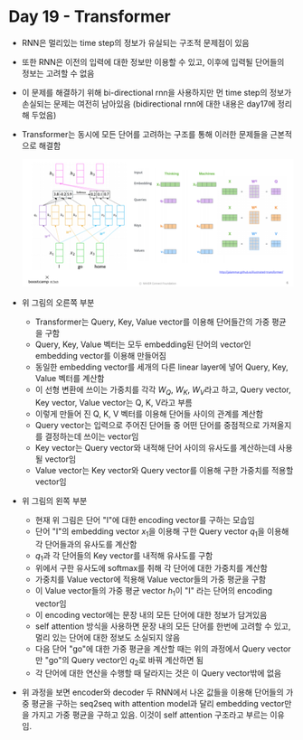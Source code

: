 # Day 19 - Transformer

* RNN은 멀리있는 time step의 정보가 유실되는 구조적 문제점이 있음
* 또한 RNN은 이전의 입력에 대한 정보만 이용할 수 있고, 이후에 입력될 단어들의 정보는 고려할 수 없음
* 이 문제를 해결하기 위해 bi-directional rnn을 사용하지만 먼 time step의 정보가 손실되는 문제는 여전히 남아있음 (bidirectional rnn에 대한 내용은 day17에 정리해 두었음)
* Transformer는 동시에 모든 단어를 고려하는 구조를 통해 이러한 문제들을 근본적으로 해결함

    ![transformer](./img/day19/transformer1.png)

* 위 그림의 오른쪽 부분
  * Transformer는 Query, Key, Value vector를 이용해 단어들간의 가중 평균을 구함
  * Query, Key, Value 벡터는 모두 embedding된 단어의 vector인 embedding vector를 이용해 만들어짐
  * 동일한 embedding vector를 세개의 다른 linear layer에 넣어 Query, Key, Value 벡터를 계산함
  * 이 선형 변환에 쓰이는 가중치를 각각 $W_Q$, $W_K$, $W_V$라고 하고, Query vector, Key vector, Value vector는 Q, K, V라고 부름
  * 이렇게 만들어 진 Q, K, V 벡터를 이용해 단어들 사이의 관계를 계산함
  * Query vector는 입력으로 주어진 단어들 중 어떤 단어를 중점적으로 가져올지를 결정하는데 쓰이는 vector임
  * Key vector는 Query vector와 내적해 단어 사이의 유사도를 계산하는데 사용될 vector임
  * Value vector는 Key vector와 Query vector를 이용해 구한 가중치를 적용할 vector임
* 위 그림의 왼쪽 부분
  * 현재 위 그림은 단어 "I"에 대한 encoding vector를 구하는 모습임
  * 단어 "I"의 embedding vector $x_1$을 이용해 구한 Query vector $q_1$을 이용해 각 단어들과의 유사도를 계산함
  * $q_1$과 각 단어들의 Key vector를 내적해 유사도를 구함
  * 위에서 구한 유사도에 softmax를 취해 각 단어에 대한 가중치를 계산함
  * 가중치를 Value vector에 적용해 Value vector들의 가중 평균을 구함
  * 이 Value vector들의 가중 평균 vector $h_1$이 "I" 라는 단어의 encoding vector임
  * 이 encoding vector에는 문장 내의 모든 단어에 대한 정보가 담겨있음
  * self attention 방식을 사용하면 문장 내의 모든 단어를 한번에 고려할 수 있고, 멀리 있는 단어에 대한 정보도 소실되지 않음
  * 다음 단어 "go"에 대한 가중 평균을 계산할 때는 위의 과정에서 Query vector만 "go"의 Query vector인 $q_2$로 바꿔 계산하면 됨
  * 각 단어에 대한 연산을 수행할 때 달라지는 것은 이 Query vector밖에 없음

* 위 과정을 보면 encoder와 decoder 두 RNN에서 나온 값들을 이용해 단어들의 가중 평균을 구하는 seq2seq with attention model과 달리 embedding vector만을 가지고 가중 평균을 구하고 있음. 이것이 self attention 구조라고 부르는 이유임.